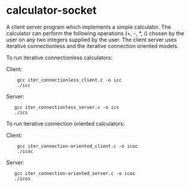 # calculator-socket
A client server program which implements a simple calculator. The calculator can perform the following operations (+, -, *, /) chosen by the user on any two integers supplied by the user. The client server uses iterative connectionless and the iterative connection oriented models.

To run iterative connectionless calculators:

Client:

        gcc iter_connectionless_client.c -o icc
        ./icc
      
Server: 
       
       gcc iter_connectionless_server.c -o ics
       ./ics


To run iterative connection oriented calculators:

Client:

        gcc iter_connection-oriented_client.c -o icoc
        ./icoc
      
Server: 
       
       gcc iter_connection-oriented_server.c -o icos
       ./icos
